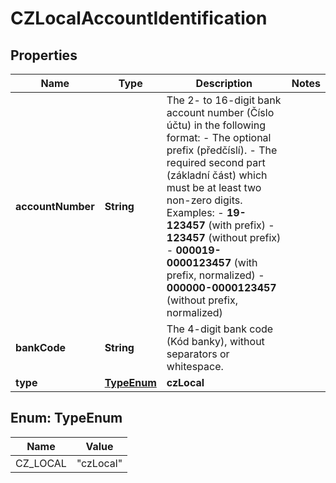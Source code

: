 

# CZLocalAccountIdentification


## Properties

| Name | Type | Description | Notes |
|------------ | ------------- | ------------- | -------------|
|**accountNumber** | **String** | The 2- to 16-digit bank account number (Číslo účtu) in the following format:  - The optional prefix (předčíslí).  - The required second part (základní část) which must be at least two non-zero digits.  Examples:  - **19-123457** (with prefix)  - **123457** (without prefix)  - **000019-0000123457** (with prefix, normalized)  - **000000-0000123457** (without prefix, normalized) |  |
|**bankCode** | **String** | The 4-digit bank code (Kód banky), without separators or whitespace. |  |
|**type** | [**TypeEnum**](#TypeEnum) | **czLocal** |  |



## Enum: TypeEnum

| Name | Value |
|---- | -----|
| CZ_LOCAL | &quot;czLocal&quot; |




